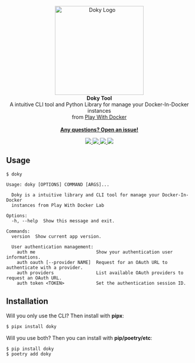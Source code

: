 <p align="center">
  <img src="https://i.imgur.com/NcjxDgn.png" width="240" alt="Doky Logo">
  <br>
  <b>Doky Tool</b>
  <br>
  A intuitive CLI tool and Python Library for manage your Docker-In-Docker instances<br>
  from <a href="https://labs.play-with-docker.com/">Play With Docker</a>
  <br><br>
  <a href="test"><b>Any questions? Open an issue!</b></a>
</p>

<p align="center">
  <a href="LICENSE.md">
    <img src="https://img.shields.io/github/license/d3cryptofc/doky?color=1e90ff">
  </a>
  
  <a href="https://pypi.org/project/doky/">
    <img src="https://img.shields.io/pypi/dm/doky?color=1e90ff">
  </a>
  
  <a href="https://pypi.org/project/doky/">
    <img src="https://img.shields.io/pypi/v/doky?color=1e90ff">
  </a>
  
  <a href="https://d3cryptofc.github.io/Doky">
    <img src="https://img.shields.io/badge/Documentation-1e90ff">
  </a>
</p>



## Usage

```
$ doky

Usage: doky [OPTIONS] COMMAND [ARGS]...

  Doky is a intuitive library and CLI tool for manage your Docker-In-Docker
  instances from Play With Docker Lab

Options:
  -h, --help  Show this message and exit.

Commands:
  version  Show current app version.

  User authentication management:
    auth me                       Show your authentication user informations.
    auth oauth [--provider NAME]  Request for an OAuth URL to authenticate with a provider.
    auth providers                List available OAuth providers to request an OAuth URL.
    auth token <TOKEN>            Set the authentication session ID.
```

## Installation

Will you only use the CLI? Then install with **pipx**:

```bash
$ pipx install doky
```

Will you use both? Then you can install with **pip/poetry/etc**:

```bash
$ pip install doky
$ poetry add doky
```

